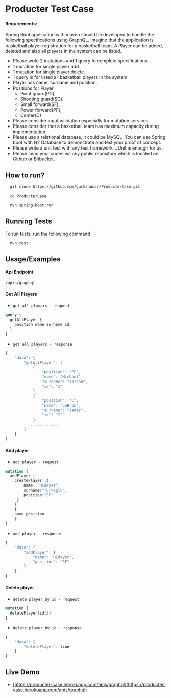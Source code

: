 
# Producter Test Case

#### Requirements:

Spring Boot application with maven should be developed to handle the following specifications using GraphQL. Imagine that the application is basketball player registration for a basketball team. A Player can be added, deleted and also all players in the system can be listed.

- Please write 2 mutations and 1 query to complete specifications.
- 1 mutation for single player add.
- 1 mutation for single player delete.
- 1 query is for listed all basketball players in the system.
- Player has name, surname and position.
- Positions for Player
    - Point guard(PG),
    - Shooting guard(SG),
    - Small forward(SF),
    - Power forward(PF),
    - Center(C)
- Please consider input validation especially for mutation services.
- Please consider that a basketball team has maximum capacity during implementation.
- Please use a relational database, it could be MySQL. You can use Spring boot with H2 Database to demonstrate and test your proof of concept.
- Please write a unit test with any test framework, JUnit is enough for us.
- Please send your codes via any public repository which is located on Github or Bitbucket.


## How to run?


```bash
  git clone https://github.com/gurkanucar/ProducterCase.git

  cd ProducterCase

  mvn spring-boot:run
```


## Running Tests

To run tests, run the following command

```bash
  mvn test
```


## Usage/Examples

#### Api Endpoint
`/apis/graphql`

#### Get All Players


- `get all players - request`
```graphql
query {
  getAllPlayer {
    position name surname id   
  }
}
```

- `get all players - response`
```javascript
{
    "data": {
        "getAllPlayer": [
            {
                "position": "PF",
                "name": "Michael",
                "surname": "Jordan",
                "id": "1"
            },
            {
                "position": "C",
                "name": "LeBron",
                "surname": "James",
                "id": "2"
            },
           .............
        ]
    }
}
```

#### Add player

- `add player - request`
```graphql
mutation {
  addPlayer (
    createPlayer :{
        name: "Hidayet",
        surname:"Turkoglu",
        position:"SF"
     }
    )
    {
    name position
    }
}
```

- `add player - response`
```javascript
{
    "data": {
        "addPlayer": {
            "name": "Hidayet",
            "position": "SF"
        }
    }
}
```



#### Delete player

- `delete player by id - request`
```graphql
mutation {
  deletePlayer(id:2)
}
```

- `delete player by id - response`
```javascript
{
    "data": {
        "deletePlayer": true
    }
}
```
## Live Demo

- [https://producter-case.herokuapp.com/apis/graphql](https://producter-case.herokuapp.com/apis/graphql)

